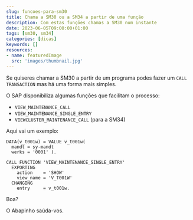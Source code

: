 ```yaml
---
slug: funcoes-para-sm30
title: Chama a SM30 ou a SM34 a partir de uma função
description: Com estas funções chamas a SM30 num instante
date: 2023-06-05T09:00:00+01:00
tags: [sm30, sm34]
categories: [dicas]
keywords: []
resources:
- name: featuredImage
  src: 'images/thumbnail.jpg'
---
```


Se quiseres chamar a SM30 a partir de um programa podes fazer um `CALL TRANSACTION` mas há uma forma mais simples.

<!--more-->

O SAP disponibiliza algumas funções que facilitam o processo:

- `VIEW_MAINTENANCE_CALL`
- `VIEW_MAINTENANCE_SINGLE_ENTRY`
- `VIEWCLUSTER_MAINTENANCE_CALL` (para a SM34)

Aqui vai um exemplo:

```abap
DATA(v_t001w) = VALUE v_t001w(
  mandt = sy-mandt
  werks = '0001' ).

CALL FUNCTION 'VIEW_MAINTENANCE_SINGLE_ENTRY'
  EXPORTING
    action    = 'SHOW'
    view_name = 'V_T001W'
  CHANGING
    entry     = v_t001w.
```

Boa?

O Abapinho saúda-vos.

